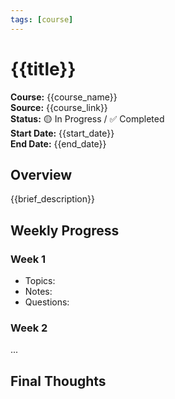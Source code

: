 ```yaml
---
tags: [course]
---
```

	
# {{title}}

**Course:** {{course_name}}  
**Source:** {{course_link}}  
**Status:** 🟡 In Progress / ✅ Completed  
**Start Date:** {{start_date}}  
**End Date:** {{end_date}}

## Overview
{{brief_description}}

## Weekly Progress
### Week 1
- Topics:
- Notes:
- Questions:

### Week 2
...

## Final Thoughts
